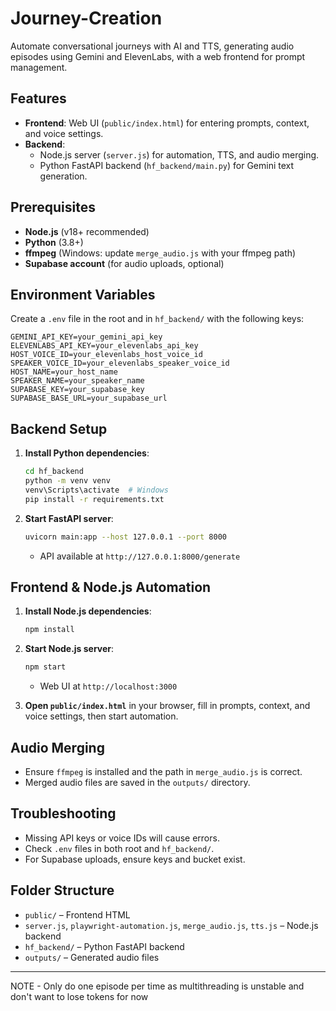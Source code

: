 # Journey-Creation

Automate conversational journeys with AI and TTS, generating audio episodes using Gemini and ElevenLabs, with a web frontend for prompt management.

## Features

- **Frontend**: Web UI (`public/index.html`) for entering prompts, context, and voice settings.
- **Backend**: 
  - Node.js server (`server.js`) for automation, TTS, and audio merging.
  - Python FastAPI backend (`hf_backend/main.py`) for Gemini text generation.

## Prerequisites

- **Node.js** (v18+ recommended)
- **Python** (3.8+)
- **ffmpeg** (Windows: update `merge_audio.js` with your ffmpeg path)
- **Supabase account** (for audio uploads, optional)

## Environment Variables

Create a `.env` file in the root and in `hf_backend/` with the following keys:

```
GEMINI_API_KEY=your_gemini_api_key
ELEVENLABS_API_KEY=your_elevenlabs_api_key
HOST_VOICE_ID=your_elevenlabs_host_voice_id
SPEAKER_VOICE_ID=your_elevenlabs_speaker_voice_id
HOST_NAME=your_host_name
SPEAKER_NAME=your_speaker_name
SUPABASE_KEY=your_supabase_key
SUPABASE_BASE_URL=your_supabase_url
```

## Backend Setup

1. **Install Python dependencies**:
   ```sh
   cd hf_backend
   python -m venv venv
   venv\Scripts\activate  # Windows
   pip install -r requirements.txt
   ```

2. **Start FastAPI server**:
   ```sh
   uvicorn main:app --host 127.0.0.1 --port 8000
   ```
   - API available at `http://127.0.0.1:8000/generate`

## Frontend & Node.js Automation

1. **Install Node.js dependencies**:
   ```sh
   npm install
   ```

2. **Start Node.js server**:
   ```sh
   npm start
   ```
   - Web UI at `http://localhost:3000`

3. **Open `public/index.html`** in your browser, fill in prompts, context, and voice settings, then start automation.

## Audio Merging

- Ensure `ffmpeg` is installed and the path in `merge_audio.js` is correct.
- Merged audio files are saved in the `outputs/` directory.

## Troubleshooting

- Missing API keys or voice IDs will cause errors.
- Check `.env` files in both root and `hf_backend/`.
- For Supabase uploads, ensure keys and bucket exist.

## Folder Structure

- `public/` – Frontend HTML
- `server.js`, `playwright-automation.js`, `merge_audio.js`, `tts.js` – Node.js backend
- `hf_backend/` – Python FastAPI backend
- `outputs/` – Generated audio files

---
NOTE - Only do one episode per time as multithreading is unstable and don't want to lose tokens for now
